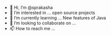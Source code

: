 - 👋 Hi, I’m @sprakasha
- 👀 I’m interested in ... open source projects 
- 🌱 I’m currently learning ... New features of Java
- 💞️ I’m looking to collaborate on ...
- 📫 How to reach me ...

<!---
sprakasha/sprakasha is a ✨ special ✨ repository because its `README.md` (this file) appears on your GitHub profile.
You can click the Preview link to take a look at your changes.
--->
